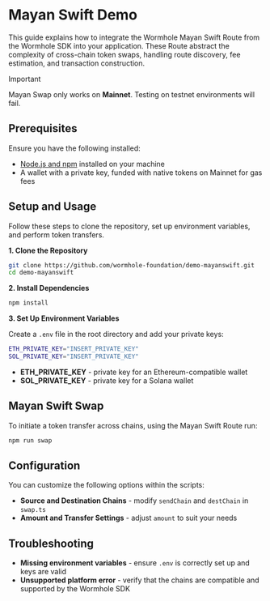# Mayan Swift Demo 

This guide explains how to integrate the Wormhole Mayan Swift Route from the Wormhole SDK into your application. These Route abstract the complexity of cross-chain token swaps, handling route discovery, fee estimation, and transaction construction.

> [!IMPORTANT]
> Mayan Swap only works on **Mainnet**. Testing on testnet environments will fail.

## Prerequisites

Ensure you have the following installed:

- [Node.js and npm](https://docs.npmjs.com/downloading-and-installing-node-js-and-npm) installed on your machine
- A wallet with a private key, funded with native tokens on Mainnet for gas fees

## Setup and Usage

Follow these steps to clone the repository, set up environment variables, and perform token transfers.

**1. Clone the Repository**

```bash
git clone https://github.com/wormhole-foundation/demo-mayanswift.git
cd demo-mayanswift
```

**2. Install Dependencies**

```bash
npm install
```

**3. Set Up Environment Variables**

Create a `.env` file in the root directory and add your private keys:

```bash
ETH_PRIVATE_KEY="INSERT_PRIVATE_KEY"
SOL_PRIVATE_KEY="INSERT_PRIVATE_KEY"
```

- **ETH_PRIVATE_KEY** - private key for an Ethereum-compatible wallet
- **SOL_PRIVATE_KEY** - private key for a Solana wallet

## Mayan Swift Swap

To initiate a token transfer across chains, using the Mayan Swift Route run:

```bash
npm run swap
```

## Configuration

You can customize the following options within the scripts:

- **Source and Destination Chains** - modify `sendChain` and `destChain` in `swap.ts`
- **Amount and Transfer Settings** - adjust `amount` to suit your needs

## Troubleshooting

- **Missing environment variables** - ensure `.env` is correctly set up and keys are valid
- **Unsupported platform error** - verify that the chains are compatible and supported by the Wormhole SDK